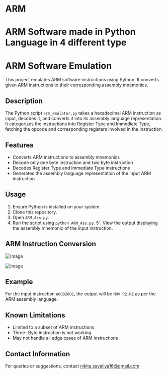 # ARM
# ARM Software made in Python Language in 4 different type

# ARM Software Emulation

This project emulates ARM software instructions using Python. It converts given ARM instructions to their corresponding assembly mnemonics.

## Description

The Python script `arm_emulator.py` takes a hexadecimal ARM instruction as input, decodes it, and converts it into its assembly language representation. It categorizes the instructions into Register Type and Immediate Type, fetching the opcode and corresponding registers involved in the instruction.

## Features

- Converts ARM instructions to assembly mnemonics
- Decode only one byte instruction and two byte instruction
- Decodes Register Type and Immediate Type instructions
- Generates the assembly language representation of the input ARM instruction

## Usage

1. Ensure Python is installed on your system.
2. Clone this repository.
3. Open `ARM_Ass.py`.
4. Run the script using `python ARM_Ass.py`.
5`. View the output displaying the assembly mnemonic of the input instruction.

## ARM Instruction Conversion

![image](https://github.com/nikitasavaliya87/ARM/assets/144912665/9c850bcc-000d-44a3-b269-91dd2192307e)

![image](https://github.com/nikitasavaliya87/ARM/assets/144912665/0bca2103-b86c-40b2-a794-48e15d43f846)


## Example

For the input instruction `e0802001`, the output will be `MOV R2,R1` as per the ARM assembly language.

## Known Limitations

- Limited to a subset of ARM instructions
- Three- Byte instruction is not working
- May not handle all edge cases of ARM instructions


## Contact Information

For queries or suggestions, contact nikita.savaliya16@gmail.com

